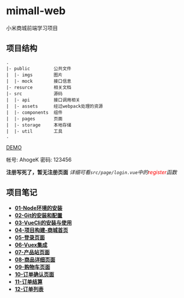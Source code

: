 # mimall-web
小米商城前端学习项目

## 项目结构

```
.
|- public         公共文件
|  |- imgs        图片
|  |- mock        接口信息
|- resurce        相关文档
|- src            源码
|  |- api         接口调用相关
|  |- assets      经过webpack处理的资源
|  |- components  组件
|  |- pages       页面
|  |- storage     本地存储
|  |- util        工具
.
```

[DEMO](http://47.98.158.119/mimall)

帐号: AhogeK
密码: 123456

**注册写死了，暂无注册页面**
*详细可看``src/page/login.vue``中的<font color=red>register</font>函数*


## 项目笔记
* **[01-Node环境的安装](note/01-Node环境的安装.md)**
* **[02-Git的安装和配置](note/02-Git的安装和配置.md)**
* **[03-VueCli的安装与使用](note/03-VueCli的安装与使用.md)**
* **[04-项目构建-商城首页](note/04-项目构建-商城首页.md)**
* **[05-登录页面](note/05-登录页面.md)**
* **[06-Vuex集成](note/06-Vuex集成.md)**
* **[07-产品站页面](note/07-产品站页面.md)**
* **[08-商品详细页面](note/08-商品详细页面.md)**
* **[09-购物车页面](note/09-购物车页面.md)**
* **[10-订单确认页面](note/10-订单确认页面.md)**
* **[11-订单结算](note/11-订单结算.md)**
* **[12-订单列表](note/12-订单列表.md)**